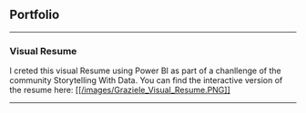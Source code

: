 ## Portfolio

---

### Visual Resume 
I creted this visual Resume using Power BI as part of a chanllenge of the community Storytelling With Data.
You can find the interactive version of the resume here: 
[[[/images/Graziele_Visual_Resume.PNG]]](https://bit.ly/3clnZqf)

---




